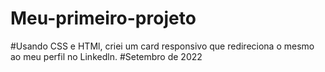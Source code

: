 # Meu-primeiro-projeto
#Usando CSS e HTMl, criei um card responsivo que redireciona o mesmo ao meu perfil no Linkedln.
#Setembro de 2022
